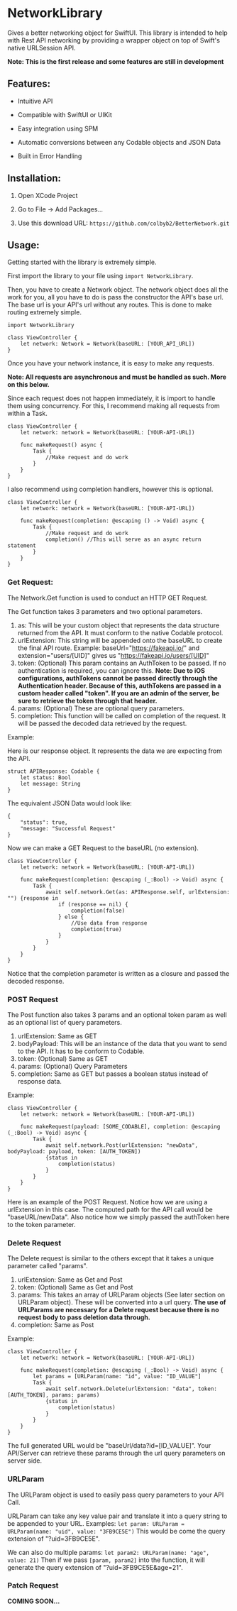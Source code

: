 # NetworkLibrary


Gives a better networking object for SwiftUI. This library is intended to help with Rest API networking by providing a wrapper object on top of Swift's native URLSession API.

**Note: This is the first release and some features are still in development**  

## Features:

- Intuitive API

- Compatible with SwiftUI or UIKit

- Easy integration using SPM

- Automatic conversions between any Codable objects and JSON Data

- Built in Error Handling

  

## Installation:

1. Open XCode Project

2. Go to File -> Add Packages...

3. Use this download URL: `https://github.com/colbyb2/BetterNetwork.git`

## Usage:

Getting started with the library is extremely simple.

First import the library to your file using `import NetworkLibrary`.

Then, you have to create a Network object. The network object does all the work for you, all you have to do is pass the constructor the API's base url. The base url is your API's url without any routes. This is done to make routing extremely simple.

```
import NetworkLibrary

class ViewController {
    let network: Network = Network(baseURL: [YOUR_API_URL])
}
```

Once you have your network instance, it is easy to make any requests.

**Note: All requests are asynchronous and must be handled as such. More on this below.**

Since each request does not happen immediately, it is import to handle them using concurrency. For this, I recommend making all requests from within a Task.

```
class ViewController {
    let network: network = Network(baseURL: [YOUR-API-URL])
    
    func makeRequest() async {
        Task {
            //Make request and do work
        }
    }
}
```

I also recommend using completion handlers, however this is optional.

```
class ViewController {
    let network: network = Network(baseURL: [YOUR-API-URL])
    
    func makeRequest(completion: @escaping () -> Void) async {
        Task {
            //Make request and do work
            completion() //This will serve as an async return statement
        }
    }
}
```

### Get Request:
The Network.Get function is used to conduct an HTTP GET Request.

The Get function takes 3 parameters and two optional parameters.

1. as: This will be your custom object that represents the data structure returned from the API. It must conform to the native Codable protocol.
2. urlExtension: This string will be appended onto the baseURL to create the final API route.
    Example: baseUrl="https://fakeapi.io/" and extension="users/[UID]" gives us "https://fakeapi.io/users/[UID]"
3. token: (Optional) This param contains an AuthToken to be passed. If no authentication is required, you can ignore this. **Note: Due to iOS configurations, authTokens cannot be passed directly through the Authentication header. Because of this, authTokens are passed in a custom header called "token". If you are an admin of the server, be sure to retrieve the token through that header.**
4. params: (Optional) These are optional query parameters.
5. completion: This function will be called on completion of the request. It will be passed the decoded data retrieved by the request.

Example:

Here is our response object. It represents the data we are expecting from the API.
```
struct APIResponse: Codable {
    let status: Bool
    let message: String
}
```

The equivalent JSON Data would look like:
```
{
    "status": true,
    "message: "Successful Request"
}
```
Now we can make a GET Request to the baseURL (no extension).

```
class ViewController {
    let network: network = Network(baseURL: [YOUR-API-URL])
    
    func makeRequest(completion: @escaping (_:Bool) -> Void) async {
        Task {
            await self.network.Get(as: APIResponse.self, urlExtension: "") {response in 
                if (response == nil) {
                    completion(false)
                } else {
                    //Use data from response
                    completion(true)
                }
            }
        }
    }
}
```
Notice that the completion parameter is written as a closure and passed the decoded response.

### POST Request
The Post function also takes 3 params and an optional token param as well as an optional list of query parameters.
1. urlExtension: Same as GET
2. bodyPayload: This will be an instance of the data that you want to send to the API. It has to be conform to Codable.
3. token: (Optional) Same as GET
4. params: (Optional) Query Parameters
4. completion: Same as GET but passes a boolean status instead of response data.

Example:
```
class ViewController {
    let network: network = Network(baseURL: [YOUR-API-URL])
    
    func makeRequest(payload: [SOME_CODABLE], completion: @escaping (_:Bool) -> Void) async {
        Task {
            await self.network.Post(urlExtension: "newData", bodyPayload: payload, token: [AUTH_TOKEN])
            {status in 
                completion(status)
            }
        }
    }
}
```
Here is an example of the POST Request. Notice how we are using a urlExtension in this case. The computed path for the API call would be "baseURL/newData". Also notice how we simply passed the authToken here to the token parameter.

### Delete Request

The Delete request is similar to the others except that it takes a unique parameter called "params".

1. urlExtension: Same as Get and Post
2. token: (Optional) Same as Get and Post
3. params: This takes an array of URLParam objects (See later section on URLParam object). These will be converted into a url query. **The use of URLParams are necessary for a Delete request because there is no request body to pass deletion data through.**
4. completion: Same as Post

Example:
```
class ViewController {
    let network: network = Network(baseURL: [YOUR-API-URL])
    
    func makeRequest(completion: @escaping (_:Bool) -> Void) async {
        let params = [URLParam(name: "id", value: "ID_VALUE"]
        Task {
            await self.network.Delete(urlExtension: "data", token: [AUTH_TOKEN], params: params)
            {status in 
                completion(status)
            }
        }
    }
}
```
The full generated URL would be "baseUrl/data?id=[ID_VALUE]". Your API/Server can retrieve these params through the url query parameters on server side.

### URLParam
The URLParam object is used to easily pass query parameters to your API Call.

URLParam can take any key value pair and translate it into a query string to be appended to your URL.
Examples:
`let param: URLParam = URLParam(name: "uid", value: "3FB9CE5E")`
This would be come the query extension of "?uid=3FB9CE5E".

We can also do multiple params:
`let param2: URLParam(name: "age", value: 21)`
Then if we pass `[param, param2]` into the function, it will generate the query extension of
"?uid=3FB9CE5E&age=21".

### Patch Request

**COMING SOON...**


